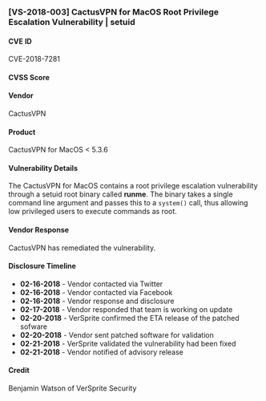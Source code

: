 ### [VS-2018-003] CactusVPN for MacOS Root Privilege Escalation Vulnerability | setuid

#### CVE ID
CVE-2018-7281

#### CVSS Score

#### Vendor
CactusVPN 

#### Product
CactusVPN for MacOS < 5.3.6

#### Vulnerability Details
The CactusVPN for MacOS contains a root privilege escalation vulnerability through a setuid root binary called **runme**.  The binary takes a single command line argument and passes this to a `system()` call, thus allowing low privileged users to execute commands as root.

#### Vendor Response
CactusVPN has remediated the vulnerability. 
 
#### Disclosure Timeline

* **02-16-2018** - Vendor contacted via Twitter
* **02-16-2018** - Vendor contacted via Facebook
* **02-16-2018** - Vendor response and disclosure
* **02-17-2018** - Vendor responded that team is working on update 
* **02-20-2018** - VerSprite confirmed the ETA release of the patched sofware  
* **02-20-2018** - Vendor sent patched software for validation  
* **02-21-2018** - VerSprite validated the vulnerability had been fixed
* **02-21-2018** - Vendor notified of advisory release

#### Credit
Benjamin Watson of VerSprite Security
